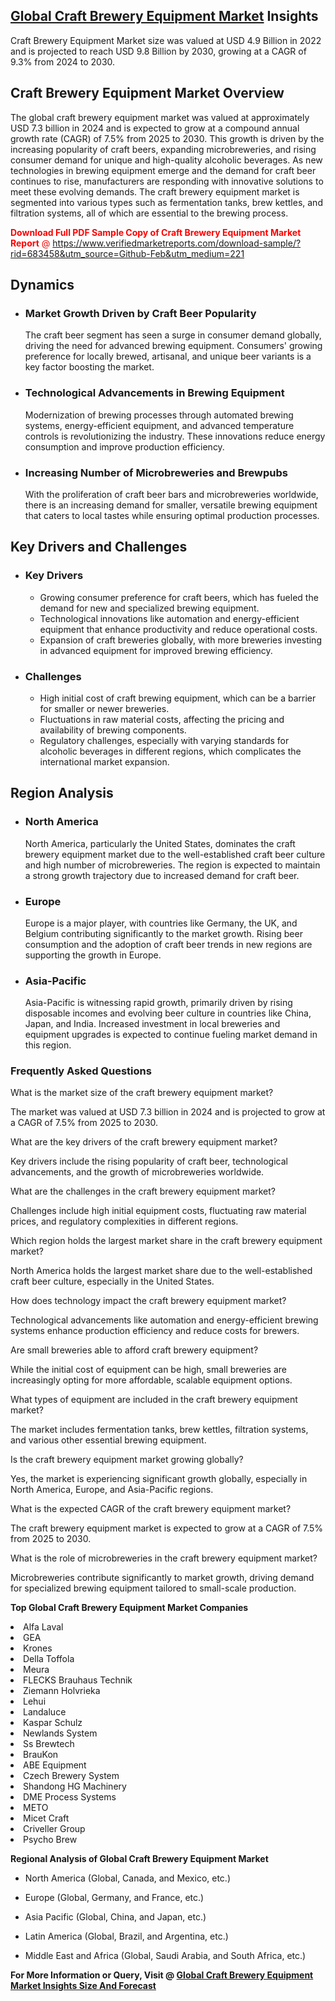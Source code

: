<h2><a href="https://www.verifiedmarketreports.com/download-sample/?rid=683458&amp;utm_source=Github&amp;utm_medium=221" target="_blank">Global Craft Brewery Equipment Market</a> Insights</h2><p>Craft Brewery Equipment Market size was valued at USD 4.9 Billion in 2022 and is projected to reach USD 9.8 Billion by 2030, growing at a CAGR of 9.3% from 2024 to 2030.</p><p> <h2>Craft Brewery Equipment Market Overview</h2> <p>The global craft brewery equipment market was valued at approximately USD 7.3 billion in 2024 and is expected to grow at a compound annual growth rate (CAGR) of 7.5% from 2025 to 2030. This growth is driven by the increasing popularity of craft beers, expanding microbreweries, and rising consumer demand for unique and high-quality alcoholic beverages. As new technologies in brewing equipment emerge and the demand for craft beer continues to rise, manufacturers are responding with innovative solutions to meet these evolving demands. The craft brewery equipment market is segmented into various types such as fermentation tanks, brew kettles, and filtration systems, all of which are essential to the brewing process.</p> <p><p><span class=""><span style="color: #ff0000;"><strong>Download Full PDF Sample Copy of Craft Brewery Equipment Market Report</strong> @ </span><a href="https://www.verifiedmarketreports.com/download-sample/?rid=683458&amp;utm_source=Github-Feb&amp;utm_medium=221" target="_blank">https://www.verifiedmarketreports.com/download-sample/?rid=683458&amp;utm_source=Github-Feb&amp;utm_medium=221</a></span></p></p> <h2>Dynamics</h2> <ul> <li><h3>Market Growth Driven by Craft Beer Popularity</h3> The craft beer segment has seen a surge in consumer demand globally, driving the need for advanced brewing equipment. Consumers' growing preference for locally brewed, artisanal, and unique beer variants is a key factor boosting the market. </li> <li><h3>Technological Advancements in Brewing Equipment</h3> Modernization of brewing processes through automated brewing systems, energy-efficient equipment, and advanced temperature controls is revolutionizing the industry. These innovations reduce energy consumption and improve production efficiency. </li> <li><h3>Increasing Number of Microbreweries and Brewpubs</h3> With the proliferation of craft beer bars and microbreweries worldwide, there is an increasing demand for smaller, versatile brewing equipment that caters to local tastes while ensuring optimal production processes. </li> </ul> <h2>Key Drivers and Challenges</h2> <ul> <li><h3>Key Drivers</h3> <ul> <li>Growing consumer preference for craft beers, which has fueled the demand for new and specialized brewing equipment.</li> <li>Technological innovations like automation and energy-efficient equipment that enhance productivity and reduce operational costs.</li> <li>Expansion of craft breweries globally, with more breweries investing in advanced equipment for improved brewing efficiency.</li> </ul> </li> <li><h3>Challenges</h3> <ul> <li>High initial cost of craft brewing equipment, which can be a barrier for smaller or newer breweries.</li> <li>Fluctuations in raw material costs, affecting the pricing and availability of brewing components.</li> <li>Regulatory challenges, especially with varying standards for alcoholic beverages in different regions, which complicates the international market expansion.</li> </ul> </li> </ul> <h2>Region Analysis</h2> <ul> <li><h3>North America</h3> North America, particularly the United States, dominates the craft brewery equipment market due to the well-established craft beer culture and high number of microbreweries. The region is expected to maintain a strong growth trajectory due to increased demand for craft beer. </li> <li><h3>Europe</h3> Europe is a major player, with countries like Germany, the UK, and Belgium contributing significantly to the market growth. Rising beer consumption and the adoption of craft beer trends in new regions are supporting the growth in Europe. </li> <li><h3>Asia-Pacific</h3> Asia-Pacific is witnessing rapid growth, primarily driven by rising disposable incomes and evolving beer culture in countries like China, Japan, and India. Increased investment in local breweries and equipment upgrades is expected to continue fueling market demand in this region. </li> </ul> <h3>Frequently Asked Questions</h3> <p>What is the market size of the craft brewery equipment market?</p> <p>The market was valued at USD 7.3 billion in 2024 and is projected to grow at a CAGR of 7.5% from 2025 to 2030.</p> <p>What are the key drivers of the craft brewery equipment market?</p> <p>Key drivers include the rising popularity of craft beer, technological advancements, and the growth of microbreweries worldwide.</p> <p>What are the challenges in the craft brewery equipment market?</p> <p>Challenges include high initial equipment costs, fluctuating raw material prices, and regulatory complexities in different regions.</p> <p>Which region holds the largest market share in the craft brewery equipment market?</p> <p>North America holds the largest market share due to the well-established craft beer culture, especially in the United States.</p> <p>How does technology impact the craft brewery equipment market?</p> <p>Technological advancements like automation and energy-efficient brewing systems enhance production efficiency and reduce costs for brewers.</p> <p>Are small breweries able to afford craft brewery equipment?</p> <p>While the initial cost of equipment can be high, small breweries are increasingly opting for more affordable, scalable equipment options.</p> <p>What types of equipment are included in the craft brewery equipment market?</p> <p>The market includes fermentation tanks, brew kettles, filtration systems, and various other essential brewing equipment.</p> <p>Is the craft brewery equipment market growing globally?</p> <p>Yes, the market is experiencing significant growth globally, especially in North America, Europe, and Asia-Pacific regions.</p> <p>What is the expected CAGR of the craft brewery equipment market?</p> <p>The craft brewery equipment market is expected to grow at a CAGR of 7.5% from 2025 to 2030.</p> <p>What is the role of microbreweries in the craft brewery equipment market?</p> <p>Microbreweries contribute significantly to market growth, driving demand for specialized brewing equipment tailored to small-scale production.</p> </p><p><strong>Top Global Craft Brewery Equipment Market Companies</strong></p><div data-test-id=""><p><li>Alfa Laval</li><li> GEA</li><li> Krones</li><li> Della Toffola</li><li> Meura</li><li> FLECKS Brauhaus Technik</li><li> Ziemann Holvrieka</li><li> Lehui</li><li> Landaluce</li><li> Kaspar Schulz</li><li> Newlands System</li><li> Ss Brewtech</li><li> BrauKon</li><li> ABE Equipment</li><li> Czech Brewery System</li><li> Shandong HG Machinery</li><li> DME Process Systems</li><li> METO</li><li> Micet Craft</li><li> Criveller Group</li><li> Psycho Brew</li></p><div><strong>Regional Analysis of&nbsp;Global Craft Brewery Equipment Market</strong></div><ul><li dir="ltr"><p dir="ltr">North America&nbsp;(Global, Canada, and Mexico, etc.)</p></li><li dir="ltr"><p dir="ltr">Europe (Global, Germany, and France, etc.)</p></li><li dir="ltr"><p dir="ltr">Asia Pacific&nbsp;(Global, China, and Japan, etc.)</p></li><li dir="ltr"><p dir="ltr">Latin America&nbsp;(Global, Brazil, and Argentina, etc.)</p></li><li dir="ltr">Middle East and Africa&nbsp;(Global, Saudi Arabia, and South Africa, etc.)</li></ul><p><strong>For More Information or Query, Visit @&nbsp;</strong><strong><a href="https://www.verifiedmarketreports.com/product/craft-brewery-equipment-market/?utm_source=Github&amp;utm_medium=221" target="_blank">Global Craft Brewery Equipment Market Insights Size And Forecast</a></strong></p></div>
